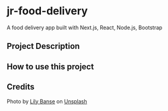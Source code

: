 # jr-food-delivery
A food delivery app built with Next.js, React, Node.js, Bootstrap

## Project Description

## How to use this project

## Credits

Photo by <a href="https://unsplash.com/@lvnatikk?utm_content=creditCopyText&utm_medium=referral&utm_source=unsplash">Lily Banse</a> on <a href="https://unsplash.com/photos/cooked-dish-on-gray-bowl--YHSwy6uqvk?utm_content=creditCopyText&utm_medium=referral&utm_source=unsplash">Unsplash</a>

  

